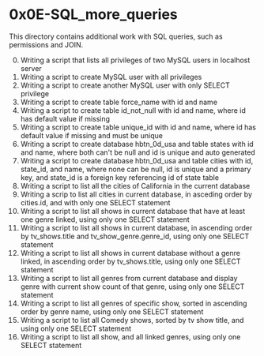 # 0x0E-SQL_more_queries
This directory contains additional work with SQL queries, such as permissions and JOIN.

0. Writing a script that lists all privileges of two MySQL users in localhost server
1. Writing a script to create MySQL user with all privileges
2. Writing a script to create another MySQL user with only SELECT privilege
3. Writing a script to create table force_name with id and name
4. Writing a script to create table id_not_null with id and name, where id has default value if missing
5. Writing a script to create table unique_id with id and name, where id has default value if missing and must be unique
6. Writing a script to create database hbtn_0d_usa and table states with id and name, where both can't be null and id is unique and auto generated
7. Writing a script to create database hbtn_0d_usa and table cities with id, state_id, and name, where none can be null, id is unique and a primary key, and state_id is a foreign key referencing id of state table
8. Writing a script to list all the cities of California in the current database
9. Writing a scrip to list all cities in current database, in asceding order by cities.id, and with only one SELECT statement
10. Writing a script to list all shows in current database that have at least one genre linked, using only one SELECT statement
11. Writing a script to list all shows in current database, in ascending order by tv_shows.title and tv_show_genre.genre_id, using only one SELECT statement
12. Writing a script to list all shows in current database without a genre linked, in ascending order by tv_shows.title, using only one SELECT statement
13. Writing a script to list all genres from current database and display genre with current show count of that genre, using only one SELECT statement
14. Writing a script to list all genres of specific show, sorted in ascending order by genre name, using only one SELECT statement
15. Writing a script to list all Comedy shows, sorted by tv show title, and using only one SELECT statement
16. Writing a script to list all show, and all linked genres, using only one SELECT statement
